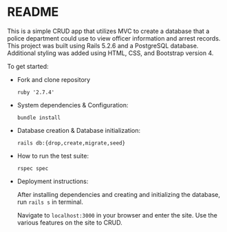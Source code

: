 # README

This is a simple CRUD app that utilizes MVC to create a database that a police department could use to view officer information and arrest records.  This project was built using Rails 5.2.6 and a PostgreSQL database.  Additional styling was added using HTML, CSS, and Bootstrap version 4.

To get started:
* Fork and clone repository

  ```ruby '2.7.4'```

* System dependencies & Configuration:

  ```bundle install```

* Database creation & Database initialization:

  ```rails db:{drop,create,migrate,seed}```

* How to run the test suite:

  ```rspec spec```

* Deployment instructions:

  After installing dependencies and creating and initializing the
  database, run ```rails s``` in terminal.
  
  Navigate to ```localhost:3000``` in your browser and enter the site.
  Use the various features on the site to CRUD.
